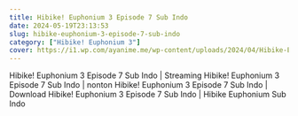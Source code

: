 ```yaml
---
title: Hibike! Euphonium 3 Episode 7 Sub Indo
date: 2024-05-19T23:13:53
slug: hibike-euphonium-3-episode-7-sub-indo
category: ["Hibike! Euphonium 3"]
cover: https://i1.wp.com/ayanime.me/wp-content/uploads/2024/04/Hibike-Euphonium-3-1-768x1085-1.jpg
---
```


<p>Hibike! Euphonium 3 Episode 7 Sub Indo | Streaming Hibike! Euphonium 3 Episode 7 Sub Indo | nonton Hibike! Euphonium 3 Episode 7 Sub Indo | Download Hibike! Euphonium 3 Episode 7 Sub Indo | Hibike Euphonium Sub Indo</p>

